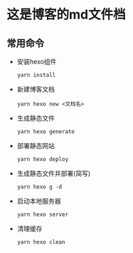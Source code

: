 # 这是博客的md文件档

## 常用命令
  - 安装hexo组件
    ```
    yarn install
    ```
  - 新建博客文档
    ```
    yarn hexo new <文档名>
    ```
  - 生成静态文件
    ```
    yarn hexo generate
    ```
  - 部署静态网站
    ```
    yarn hexo deploy
    ```
  - 生成静态文件并部署(简写)
    ```
    yarn hexo g -d
    ```
  - 启动本地服务器
    ```
    yarn hexo server
    ```
  - 清理缓存
    ```
    yarn hexo clean
    ```